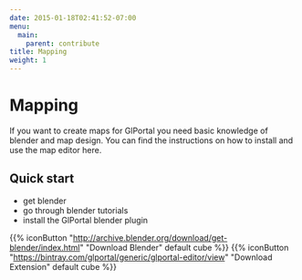 ```yaml
---
date: 2015-01-18T02:41:52-07:00
menu:
  main:
    parent: contribute
title: Mapping
weight: 1
---
```


# Mapping
If you want to create maps for GlPortal you need basic knowledge of blender and map design. You can find the instructions on how to install and use the map editor here.

## Quick start
- get blender
- go through blender tutorials
- install the GlPortal blender plugin

{{% iconButton "http://archive.blender.org/download/get-blender/index.html" "Download Blender" default cube %}}
{{% iconButton "https://bintray.com/glportal/generic/glportal-editor/view" "Download Extension" default cube %}}
